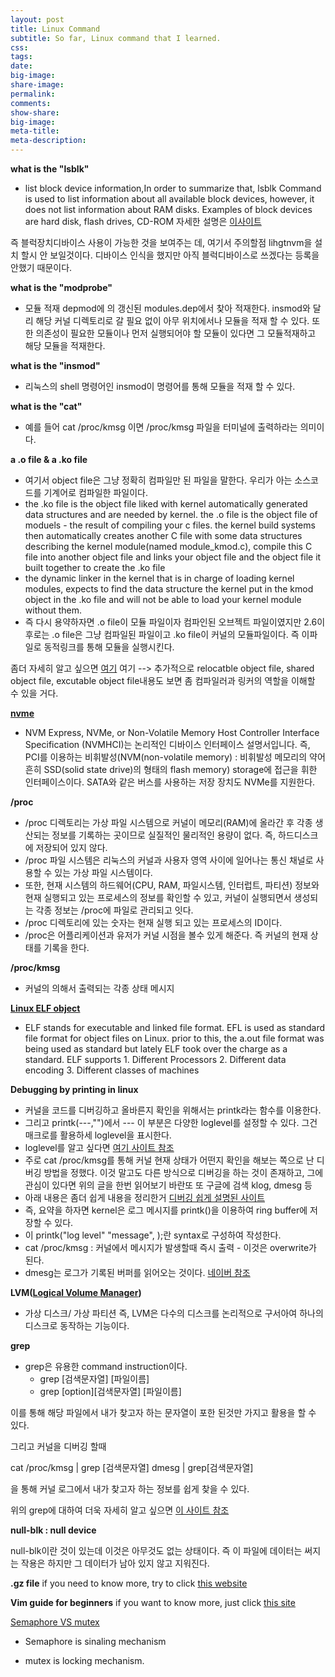 ```yaml
---
layout: post
title: Linux Command
subtitle: So far, Linux command that I learned.
css:
tags:
date:
big-image:
share-image:
permalink:
comments:
show-share:
big-image:
meta-title:
meta-description:
---
```


<strong> what is the "lsblk" </strong>
  - list block device information,In order to summarize that, lsblk Command is used to list information about all available block devices, however, it does not list information about RAM disks. Examples of block devices are hard disk, flash drives, CD-ROM
  자세한 설명은 <a href = "http://www.lintut.com/lsblk-command-list-block-device-information/">이사이트</a>

  즉 블럭장치디바이스 사용이 가능한 것을 보여주는 데, 여기서 주의할점 lihgtnvm을 설치 할시 안 보일것이다. 디바이스 인식을 했지만 아직 블럭디바이스로 쓰겠다는 등록을 안했기 때문이다. 

<strong> what is the "modprobe" </strong>
  - 모듈 적재 depmod에 의 갱신된 modules.dep에서 찾아 적재한다. insmod와 달리 해당 커널 디렉토리로 갈 필요 없이 아무 위치에서나 모듈을 적재 할 수 있다. 또한 의존성이 필요한 모듈이나 먼저 실행되어야 할 모듈이 있다면 그 모듈적재하고 해당 모듈을 적재한다. 

<strong> what is the "insmod" </strong>
 - 리눅스의 shell 명령어인 insmod이 명령어를 통해 모듈을 적재 할 수 있다. 

<strong> what is the "cat" </strong>
  - 예를 들어 cat /proc/kmsg 이면 /proc/kmsg 파일을 터미널에 출력하라는 의미이다. 

<strong> a .o file & a .ko file </strong>
  - 여기서 object file은 그냥 정확히 컴파일만 된 파일을 말한다. 우리가 아는 소스코드를 기계어로 컴파일한 파일이다. 
  - the .ko file is the object file liked with kernel automatically generated data structures and are needed by kernel.
    the .o file is the object file of moduels - the result of compiling your c files. the kernel build systems then automatically creates another C file with some data structures describing the kernel module(named module_kmod.c), compile this C file into another object file and links your object file and the object file it built together to create the .ko file 
  - the dynamic linker in the kernel that is in charge of loading kernel modules, expects to find the data structure the kernel put in the kmod object in the .ko file and will not be able to load your kernel module without them.
  - 즉 다시 용약하자면 .o file이 모듈 파일이자 컴파인된 오브젝트 파일이였지만 2.6이후로는 .o file은 그냥 컴파일된 파일이고 .ko file이 커널의 모듈파일이다. 즉 이파일로 동적링크를 통해 모듈을 실행시킨다.

좀더 자세히 알고 싶으면 <a href = "http://www.stackoverflow.com/questions/7718299/whats-an-object-file-in-c"> 여기</a>
여기 --> 추가적으로 relocatble object file, shared object file, excutable object file내용도 보면 좀 컴파일러과 링커의 역할을 이해할 수 있을 거다. 

<strong> <a href = "https://en.wikipedia.org/wiki/NVM_Express" >nvme</a></strong>
  - NVM Express, NVMe, or Non-Volatile Memory Host Controller Interface Specification (NVMHCI)는 논리적인 디바이스 인터페이스 설명서입니다. 즉, PCI를 이용하는  비휘발성(NVM(non-volatile memory) : 비휘발성 메모리의 약어 흔히 SSD(solid state drive)의 형태의 flash memory) storage에 접근을 휘한 인터페이스이다. SATA와 같은 버스를 사용하는 저장 장치도 NVMe를 지원한다.  

<strong> /proc </strong>
  - /proc 디렉토리는 가상 파일 시스템으로 커널이 메모리(RAM)에 올라간 후 각종 생산되는 정보를 기록하는 곳이므로 실질적인 물리적인 용량이 없다. 즉, 하드디스크에 저장되어 있지 않다. 
  - /proc 파일 시스템은 리눅스의 커널과 사용자 영역 사이에 일어나는 통신 채널로 사용할 수 있는 가상 파일 시스템이다. 
  - 또한, 현재 시스템의 하드웨어(CPU, RAM, 파일시스템, 인터럽트, 파티션) 정보와 현재 실행되고 있는 프로세스의 정보를 확인할 수 있고, 커널이 실행되면서 생성되는 각종 정보는 /proc에 파일로 관리되고 잇다. 
  - /proc 디렉토리에 있는 숫자는 현재 실행 되고 있는 프로세스의 ID이다. 
  - /proc은 어플리케이션과 유저가 커널 시점을 볼수 있게 해준다. 즉 커널의 현재 상태를 기록을 한다. 

<strong> /proc/kmsg </strong>
 - 커널의 의해서 출력되는 각종 상태 메시지 

<strong> <a href = "http://www.thegeekstuff.com/2012/07/elf-object-file-format/">Linux ELF object</a> </strong>
  - ELF stands for executable and linked file format. EFL is used as standard file format for object files on Linux. prior to this, the a.out file format was being used as standard but lately ELF took over the charge as a standard.
  ELF supports 1. Different Processors 2. Different data encoding 3. Different classes of machines

<strong> Debugging by printing in linux </strong> 
  - 커널을 코드를 디버깅하고 올바른지 확인을 위해서는 printk라는 함수를 이용한다.
  - 그리고 printk(---,"")에서 --- 이 부분은 다양한 loglevel를 설정할 수 있다. 그건 매크로를 활용하세 loglevel을 표시한다. 
  - loglevel를 알고 싶다면 <a href = "http://makelinux.net/ldd3/chp-4-sect-2">여기 사이트 참조</a>
  - 주로 cat /proc/kmsg를 통해 커널 현재 상태가 어떤지 확인을 해보는 쪽으로 난 디버깅 방법을 정했다. 이것 말고도 다른 방식으로 디버깅을 하는 것이 존재하고, 그에 관심이 있다면 위의 글을 한번 읽어보기 바란또 또 구글에 검색 klog, dmesg 등
  -  아래 내용은 좀더 쉽게 내용을 정리한거 <a href = "http://kothamasusatish.blogspot.com/2013/03/dmesg-printk-and-kernel-log-buffer.html"> 디버깅 쉽게 설명된 사이트 </a>
  - 즉, 요약을 하자면 kernel은 로그 메시지를 printk()을 이용하여 ring buffer에 저장할 수 있다. 
  - 이 printk("log level" "message", <argument>);란 syntax로 구성하여 작성한다.
  - cat /proc/kmsg : 커널에서 메시지가 발생할때 즉시 출력 - 이것은 overwrite가 된다. 
  - dmesg는 로그가 기록된 버퍼를 읽어오는 것이다. <a href = "http://blog.naver.com/ohjoungeun/50170891946"> 네이버 참조</a>

<strong>LVM(<a href ="net123.tistory.com/194">Logical Volume Manager</a>) </strong>
   - 가상 디스크/ 가상 파티션 즉, LVM은 다수의 디스크를 논리적으로 구서아여 하나의 디스크로 동작하는 기능이다.

<strong>grep</strong>
  - grep은 유용한 command instruction이다. 
    - grep [검색문자열] [파일이름]
    - grep [option][검색문자열] [파일이름]

이를 통해 해당 파일에서 내가 찾고자 하는 문자열이 포한 된것만 가지고 활용을 할 수 있다. 

그리고 커널을 디버깅 할때 

cat /proc/kmsg | grep [검색문자열]
dmesg | grep[검색문자열]

을 통해 커널 로그에서 내가 찾고자 하는 정보를 쉽게 찾을 수 있다. 

위의 grep에 대하여 더욱 자세히 알고 싶으면 <a href = "http://blog.naver.com/kdi0373/220534157878"> 이 사이트 참조 </a>

<strong>null-blk : null device</strong>

  null-blk이란 것이 있는데 이것은 아무것도 없는 상태이다. 즉 이 파일에 데이터는 써지는 작용은 하지만 그 데이터가 남아 있지 않고 지워진다. 
  
<strong> .gz file</strong>
   if you need to know more, try to click <a href = "http://www.cyberciti.biz/faq/howto-compress-expand-gz-files/">this website</a>

<strong>Vim guide for beginners</strong>
  if you want to know more, just click [this site](https://www.linux.com/learn/vim-101-beginners-guide-vim)
  
  
[Semaphore VS mutex](http://www.geeksforgeeks.org/mutex-vs-semaphore/)  

   - Semaphore is sinaling mechanism
   
   - mutex is locking mechanism.
